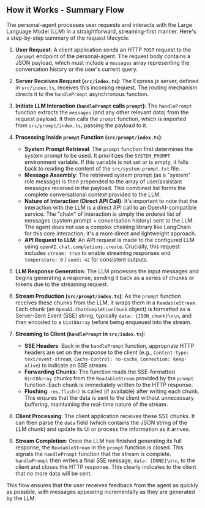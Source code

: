 ## How it Works - Summary Flow

The personal-agent processes user requests and interacts with the Large Language Model (LLM) in a straightforward, streaming-first manner. Here's a step-by-step summary of the request lifecycle:

1.  **User Request**: A client application sends an HTTP `POST` request to the `/prompt` endpoint of the personal-agent. The request body contains a JSON payload, which must include a `messages` array representing the conversation history or the user's current query.

2.  **Server Receives Request (`src/index.ts`)**: The Express.js server, defined in `src/index.ts`, receives this incoming request. The routing mechanism directs it to the `handlePrompt` asynchronous function.

3.  **Initiate LLM Interaction (`handlePrompt` calls `prompt`)**: The `handlePrompt` function extracts the `messages` (and any other relevant data) from the request payload. It then calls the `prompt` function, which is imported from `src/prompt/index.ts`, passing the payload to it.

4.  **Processing Inside `prompt` Function (`src/prompt/index.ts`)**:
    *   **System Prompt Retrieval**: The `prompt` function first determines the system prompt to be used. It prioritizes the `SYSTEM_PROMPT` environment variable. If this variable is not set or is empty, it falls back to reading the content of the `src/system-prompt.txt` file.
    *   **Message Assembly**: The retrieved system prompt (as a "system" role message) is then prepended to the array of user/assistant messages received in the payload. This combined list forms the complete conversational context provided to the LLM.
    *   **Nature of Interaction (Direct API Call)**: It's important to note that the interaction with the LLM is a direct API call to an OpenAI-compatible service. The "chain" of interaction is simply the ordered list of messages (system prompt + conversation history) sent to the LLM. The agent does not use a complex chaining library like LangChain for this core interaction; it's a more direct and lightweight approach.
    *   **API Request to LLM**: An API request is made to the configured LLM using `openAI.chat.completions.create`. Crucially, this request includes `stream: true` to enable streaming responses and `temperature: 0` / `seed: 42` for consistent outputs.

5.  **LLM Response Generation**: The LLM processes the input messages and begins generating a response, sending it back as a series of chunks or tokens due to the streaming request.

6.  **Stream Production (`src/prompt/index.ts`)**: As the `prompt` function receives these chunks from the LLM, it wraps them in a `ReadableStream`. Each chunk (an `OpenAI.ChatCompletionChunk` object) is formatted as a Server-Sent Event (SSE) string, typically `data: {JSON_chunk}\n\n`, and then encoded to a `Uint8Array` before being enqueued into the stream.

7.  **Streaming to Client (`handlePrompt` in `src/index.ts`)**:
    *   **SSE Headers**: Back in the `handlePrompt` function, appropriate HTTP headers are set on the response to the client (e.g., `Content-Type: text/event-stream`, `Cache-Control: no-cache`, `Connection: keep-alive`) to indicate an SSE stream.
    *   **Forwarding Chunks**: The function reads the SSE-formatted `Uint8Array` chunks from the `ReadableStream` provided by the `prompt` function. Each chunk is immediately written to the HTTP response.
    *   **Flushing**: `res.flush()` is called (if available) after writing each chunk. This ensures that the data is sent to the client without unnecessary buffering, maintaining the real-time nature of the stream.

8.  **Client Processing**: The client application receives these SSE chunks. It can then parse the `data` field (which contains the JSON string of the LLM chunk) and update its UI or process the information as it arrives.

9.  **Stream Completion**: Once the LLM has finished generating its full response, the `ReadableStream` in the `prompt` function is closed. This signals the `handlePrompt` function that the stream is complete. `handlePrompt` then writes a final SSE message, `data: [DONE]\n\n`, to the client and closes the HTTP response. This clearly indicates to the client that no more data will be sent.

This flow ensures that the user receives feedback from the agent as quickly as possible, with messages appearing incrementally as they are generated by the LLM.
